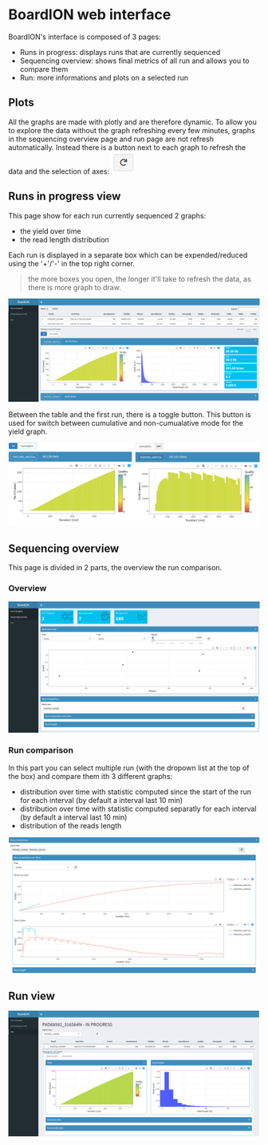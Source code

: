 # BoardION web interface

BoardION's interface is composed of 3 pages:
- Runs in progress: displays runs that are currently sequenced
- Sequencing overview: shows final metrics of all run and allows you to compare them
- Run: more informations and plots on a selected run

## Plots

All the graphs are made with plotly and are therefore dynamic. To allow you to explore the data without the graph refreshing every few minutes, graphs in the sequencing overview page and run page are not refresh automatically. Instead there is a button next to each graph to refresh the data and the selection of axes: ![refresh](images/refresh.png)

## Runs in progress view

This page show for each run currently sequenced 2 graphs:
- the yield over time
- the read length distribution

Each run is displayed in a separate box which can be expended/reduced using the '+'/'-' in the top right corner.

> the more boxes you open, the longer it'll take to refresh the data, as there is more graph to draw.

![runs in progress tab](images/tabRunInProgress.png)

Between the table and the first run, there is a toggle button. This button is used for switch between cumulative and non-cumualative mode for the yield graph.

![toggle cumulative](images/tabRunInProgress_toggle.png)

## Sequencing overview

This page is divided in 2 parts, the overview the run comparison.

### Overview

![overview tab](images/tabOverview.png)

### Run comparison

In this part you can select multiple run (with the dropown list at the top of the box) and compare them ith 3 different graphs:
- distribution over time with statistic computed since the start of the run for each interval (by default a interval last 10 min)
- distribution over time with statistic computed separatly for each interval (by default a interval last 10 min)
- distribution of the reads length

![run comparison](images/runComparison.png)

## Run view

![runs tab](images/tabRun.png)
